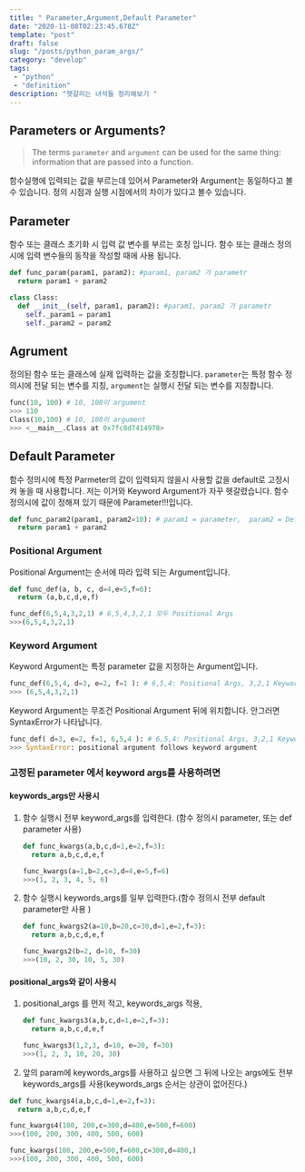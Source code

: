 ```yaml
---
title: " Parameter,Argument,Default Parameter"
date: "2020-11-08T02:23:45.678Z"
template: "post"
draft: false
slug: "/posts/python_param_args/"
category: "develop"
tags:
 - "python"
 - "definition"
description: "헷갈리는 녀석들 정리해보기 "
---
```

<h2 style="color:rgb(9, 136, 104)">  </h2>

## Parameters or Arguments?

> The terms `parameter` and `argument` can be used for the same thing: information that are passed into a function.

함수실행에  입력되는 값을 부르는데 있어서 Parameter와 Argument는 동일하다고 볼 수 있습니다. 정의 시점과 실행 시점에서의 차이가 있다고 볼수 있습니다.

## Parameter

함수 또는 클래스 초기화 시 입력 값 변수를 부르는 호칭 입니다. 함수 또는 클래스 정의시에 입력 변수들의 동작을 작성할 때에 사용 됩니다. 

```python
def func_param(param1, param2): #param1, param2 가 parametr
  return param1 + param2

class Class:
  def __init__(self, param1, param2): #param1, param2 가 parametr
    self._param1 = param1
    self._param2 = param2
```

## Agrument

정의된 함수 또는 클래스에 실제 입력하는 값을 호칭합니다. `parameter`는 특정 함수 정의시에 전달 되는 변수를 지칭, `argument`는 실행시 전달 되는 변수를 지칭합니다. 

```python
func(10, 100) # 10, 100이 argument
>>> 110
Class(10,100) # 10, 100이 argument
>>> <__main__.Class at 0x7fc8d7414978>
```

## Default Parameter

함수 정의시에 특정 Parmeter의 값이 입력되지 않을시 사용할 값을 default로 고정시켜 놓을 때 사용합니다. 저는 이거와 Keyword Argument가 자꾸 헷갈렸습니다. 함수 정의시에 값이 정해져 있기 때문에 Parameter!!!입니다. 

```python
def func_param2(param1, param2=10): # param1 = parameter,  param2 = Default Parameter
  return param1 + param2
```

### Positional Argument

Positional Argument는 순서에 따라 입력 되는 Argument입니다.

```python
def func_def(a, b, c, d=4,e=5,f=6): 
  return (a,b,c,d,e,f)

func_def(6,5,4,3,2,1) # 6,5,4,3,2,1 모두 Positional Args
>>>(6,5,4,3,2,1)
```

### Keyword Argument

Keyword Argument는 특정 parameter 값을 지정하는 Argument입니다.



```python
func_def(6,5,4, d=3, e=2, f=1 ): # 6,5,4: Positional Args, 3,2,1 Keyword Args
>>> (6,5,4,3,2,1) 


```

Keyword Argument는 무조건 Positional Argument 뒤에 위치합니다. 안그러면 SyntaxError가 나타납니다.

```python
func_def( d=3, e=2, f=1, 6,5,4 ): # 6,5,4: Positional Args, 3,2,1 Keyword Args
>>> SyntaxError: positional argument follows keyword argument
```

### 고정된 parameter 에서 keyword args를 사용하려면

#### keywords_args만 사용시

1. 함수 실행시 전부 keyword_args를 입력한다. (함수 정의시 parameter, 또는 def parameter 사용)

   ```python
   def func_kwargs(a,b,c,d=1,e=2,f=3):
     return a,b,c,d,e,f
   
   func_kwargs(a=1,b=2,c=3,d=4,e=5,f=6)
   >>>(1, 2, 3, 4, 5, 6)
   ```

2. 함수 실행시 keywords_args를 일부 입력한다.(함수 정의시 전부 default parameter만 사용 )

   ```python
   def func_kwargs2(a=10,b=20,c=30,d=1,e=2,f=3):
     return a,b,c,d,e,f
   
   func_kwargs2(b=2, d=10, f=30)
   >>>(10, 2, 30, 10, 5, 30)
   ```

#### positional_args와 같이 사용시

1. positional_args 를 먼저 적고, keywords_args 적용, 

   ```python
   def func_kwargs3(a,b,c,d=1,e=2,f=3):
     return a,b,c,d,e,f
   
   func_kwargs3(1,2,3, d=10, e=20, f=30)
   >>>(1, 2, 3, 10, 20, 30)
   ```

2. 앞의 param에 keywords_args를 사용하고 싶으면 그 뒤에 나오는 args에도 전부 keywords_args를 사용(keywords_args 순서는 상관이 없어진다.)

```python
def func_kwargs4(a,b,c,d=1,e=2,f=3):
  return a,b,c,d,e,f

func_kwargs4(100, 200,c=300,d=400,e=500,f=600)
>>>(100, 200, 300, 400, 500, 600)

func_kwargs(100, 200,e=500,f=600,c=300,d=400,)
>>>(100, 200, 300, 400, 500, 600)
```

